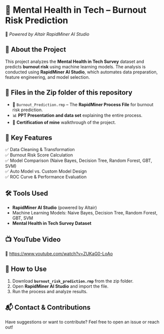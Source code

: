 # 📌 Mental Health in Tech – Burnout Risk Prediction  
🚀 *Powered by Altair RapidMiner AI Studio*  

## 📖 About the Project  
This project analyzes the **Mental Health in Tech Survey** dataset and predicts **burnout risk** using machine learning models. The analysis is conducted using **RapidMiner AI Studio**, which automates data preparation, feature engineering, and model selection.  

## 📂 Files in the Zip folder of this repository  
- 📜 `Burnout_Prediction.rmp` – The **RapidMiner Process File** for burnout risk prediction.  
- 📊 **PPT Presentation and data set** explaining the entire process.  
- 🎥 **Certification of mine** walkthrough of the project.  

## 📌 Key Features  
✅ Data Cleaning & Transformation  
✅ Burnout Risk Score Calculation  
✅ Model Comparison (Naive Bayes, Decision Tree, Random Forest, GBT, SVM)  
✅ Auto Model vs. Custom Model Design  
✅ ROC Curve & Performance Evaluation  

## 🛠️ Tools Used  
- **RapidMiner AI Studio** (powered by Altair)  
- Machine Learning Models: Naive Bayes, Decision Tree, Random Forest, GBT, SVM  
- **Mental Health in Tech Survey Dataset**  

## 📺 YouTube Video  
🎥 https://www.youtube.com/watch?v=ZUKaG0-LoAo  

## 📜 How to Use  
1. Download **`burnout_risk_prediction.rmp`** from the zip folder.  
2. Open **RapidMiner AI Studio** and import the file.  
3. Run the process and analyze results.  

## 📬 Contact & Contributions  
Have suggestions or want to contribute? Feel free to open an issue or reach out!  
